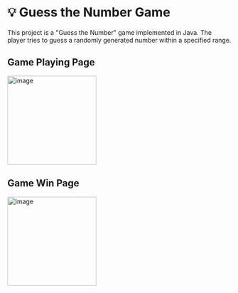 # **💡 Guess the Number Game**
This project is a "Guess the Number" game implemented in Java. The player tries to guess a randomly generated number within a specified range.

<h2>Game Playing Page</h2>

<img src="https://github.com/sanket96s/projects/assets/109816069/0f420f3b-81ff-4ed2-a765-1efab91efa01" alt="image" height="200">

<h2>Game Win Page</h2>

<img src="https://github.com/sanket96s/projects/assets/109816069/e2889676-33a7-4111-98d7-0aa164b4447b" alt="image" height="200">
